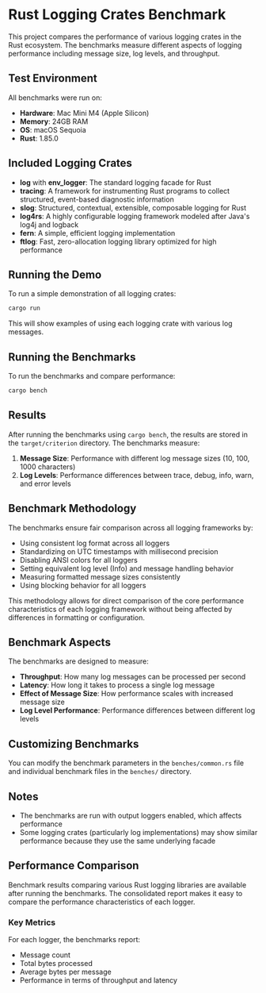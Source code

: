 # Rust Logging Crates Benchmark

This project compares the performance of various logging crates in the Rust ecosystem. The benchmarks measure different aspects of logging performance including message size, log levels, and throughput.

## Test Environment

All benchmarks were run on:

- **Hardware**: Mac Mini M4 (Apple Silicon)
- **Memory**: 24GB RAM
- **OS**: macOS Sequoia
- **Rust**: 1.85.0

## Included Logging Crates

- **log** with **env_logger**: The standard logging facade for Rust
- **tracing**: A framework for instrumenting Rust programs to collect structured, event-based diagnostic information
- **slog**: Structured, contextual, extensible, composable logging for Rust
- **log4rs**: A highly configurable logging framework modeled after Java's log4j and logback
- **fern**: A simple, efficient logging implementation
- **ftlog**: Fast, zero-allocation logging library optimized for high performance

## Running the Demo

To run a simple demonstration of all logging crates:

```bash
cargo run
```

This will show examples of using each logging crate with various log messages.

## Running the Benchmarks

To run the benchmarks and compare performance:

```bash
cargo bench
```

## Results

After running the benchmarks using `cargo bench`, the results are stored in the `target/criterion` directory.
The benchmarks measure:

1. **Message Size**: Performance with different log message sizes (10, 100, 1000 characters)
2. **Log Levels**: Performance differences between trace, debug, info, warn, and error levels

## Benchmark Methodology

The benchmarks ensure fair comparison across all logging frameworks by:

- Using consistent log format across all loggers
- Standardizing on UTC timestamps with millisecond precision
- Disabling ANSI colors for all loggers
- Setting equivalent log level (Info) and message handling behavior
- Measuring formatted message sizes consistently
- Using blocking behavior for all loggers

This methodology allows for direct comparison of the core performance characteristics of each logging framework without being affected by differences in formatting or configuration.

## Benchmark Aspects

The benchmarks are designed to measure:

- **Throughput**: How many log messages can be processed per second
- **Latency**: How long it takes to process a single log message
- **Effect of Message Size**: How performance scales with increased message size
- **Log Level Performance**: Performance differences between different log levels

## Customizing Benchmarks

You can modify the benchmark parameters in the `benches/common.rs` file and individual benchmark files in the `benches/` directory.

## Notes

- The benchmarks are run with output loggers enabled, which affects performance
- Some logging crates (particularly log implementations) may show similar performance because they use the same underlying facade

## Performance Comparison

Benchmark results comparing various Rust logging libraries are available after running the benchmarks. The consolidated report makes it easy to compare the performance characteristics of each logger.

### Key Metrics

For each logger, the benchmarks report:

- Message count
- Total bytes processed
- Average bytes per message
- Performance in terms of throughput and latency
